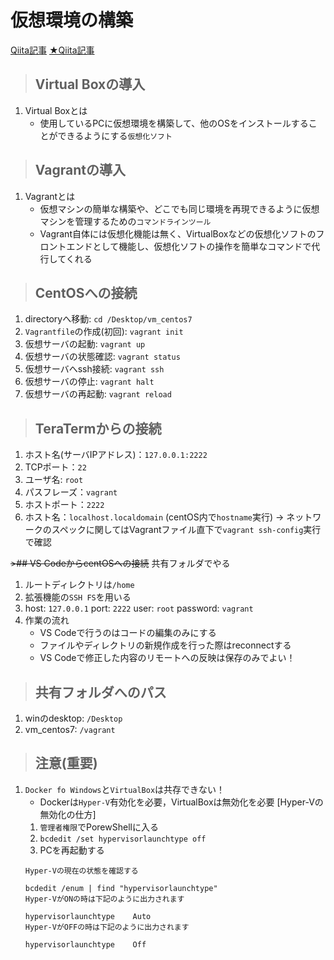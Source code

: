 # 仮想環境の構築

[Qiita記事](https://qiita.com/TakashiOshikawa/items/d2fb48d59e9e316af9a2)
[★Qiita記事](https://qiita.com/mekappi/items/df606a3b7ca0b52ecb5b)

>## Virtual Boxの導入
1. Virtual Boxとは
   - 使用しているPCに仮想環境を構築して、他のOSをインストールすることができるようにする`仮想化ソフト`

>## Vagrantの導入
1. Vagrantとは
   - 仮想マシンの簡単な構築や、どこでも同じ環境を再現できるように仮想マシンを管理するための`コマンドラインツール`
   - Vagrant自体には仮想化機能は無く、VirtualBoxなどの仮想化ソフトのフロントエンドとして機能し、仮想化ソフトの操作を簡単なコマンドで代行してくれる

>## CentOSへの接続
1. directoryへ移動: `cd /Desktop/vm_centos7`
2. `Vagrantfile`の作成(初回): `vagrant init`
3. 仮想サーバの起動: `vagrant up`
4. 仮想サーバの状態確認: `vagrant status`
5. 仮想サーバへssh接続: `vagrant ssh`
6. 仮想サーバの停止: `vagrant halt`
7. 仮想サーバの再起動: `vagrant reload`

>## TeraTermからの接続
1. ホスト名(サーバIPアドレス)：`127.0.0.1:2222`
2. TCPポート：`22`
3. ユーザ名: `root`
4. パスフレーズ：`vagrant`
5. ホストポート：`2222`
6. ホスト名：`localhost.localdomain`
   (centOS内で`hostname`実行)
-> ネットワークのスペックに関してはVagrantファイル直下で`vagrant ssh-config`実行で確認

~~>## VS CodeからcentOSへの接続~~ 共有フォルダでやる
1. ルートディレクトリは`/home`
2. 拡張機能の`SSH FS`を用いる
3. host: `127.0.0.1`
   port: `2222`
   user: `root`
   password: `vagrant`
4. 作業の流れ
   - VS Codeで行うのはコードの編集のみにする
   - ファイルやディレクトリの新規作成を行った際はreconnectする
   - VS Codeで修正した内容のリモートへの反映は保存のみでよい！

>## 共有フォルダへのパス
1. winのdesktop: `/Desktop`
2. vm_centos7: `/vagrant`

>## 注意(重要)
1. `Docker fo Windows`と`VirtualBox`は共存できない！
   - Dockerは`Hyper-V`有効化を必要，VirtualBoxは無効化を必要
   [Hyper-Vの無効化の仕方]
   1. `管理者権限`でPorewShellに入る
   2. `bcdedit /set hypervisorlaunchtype off`
   3. PCを再起動する
    ```
    Hyper-Vの現在の状態を確認する

    bcdedit /enum | find "hypervisorlaunchtype"
    Hyper-VがONの時は下記のように出力されます

    hypervisorlaunchtype    Auto
    Hyper-VがOFFの時は下記のように出力されます

    hypervisorlaunchtype    Off
    ```